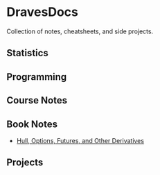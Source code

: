 # DravesDocs

Collection of notes, cheatsheets, and side projects. 

## Statistics 

## Programming 

## Course Notes 

## Book Notes 

* [Hull, Options, Futures, and Other Derivatives](https://github.com/dravesb/DravesDocs/tree/master/Book-Notes/Options-Futures-and-other-Derivatives)

## Projects


